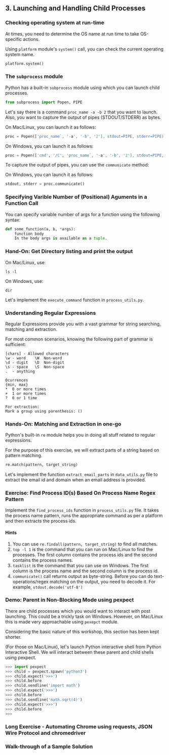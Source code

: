 
## 3. Launching and Handling Child Processes

### Checking operating system at run-time

At times, you need to determine the OS name at run time to take OS-specific actions.

Using `platform` module's `system()` call, you can check the current operating system name.

```python
platform.system()
```

### The `subprocess` module

Python has a built-in `subprocess` module using which you can launch child processes.

```python
from subprocess import Popen, PIPE
```

Let's say there is a command `proc_name -a -b 2` that you want to launch. Also, you want to capture the output of pipes (STDOUT/STDERR) as bytes.

On Mac/Linux, you can launch it as follows:
```python
proc = Popen(['proc_name`, '-a', '-b', '2'], stdout=PIPE, stderr=PIPE)
```

On Windows, you can launch it as follows:
```python
proc = Popen(['cmd', '/C', 'proc_name`, '-a', '-b', '2'], stdout=PIPE, stderr=PIPE)
```

To capture the output of pipes, you can use the `communicate` method:

On Windows, you can launch it as follows:
```python
stdout, stderr = proc.communicate()
```

### Specifying Varible Number of (Positional) Aguments in a Function Call

You can specify variable number of args for a function using the following syntax:

```python
def some_function(a, b, *args):
    function body
    In the body args is available as a tuple.
```

### Hand-On: Get Directory listing and print the output

On Mac/Linux, use:
```
ls -l
```

On Windows, use:
```
dir
```

Let's implement the `execute_command` function in `process_utils.py`.

### Understanding Regular Expressions

Regular Expressions provide you with a vast grammar for string searching, matching and extraction.

For most common scenarios, knowing the following part of grammar is sufficient:

```
[chars] - Allowed characters
\w - word    \W  Non-word
\d - digit   \D  Non-digit
\s - space   \S  Non-space
.  - anything

Ocurrences
{min, max}
*  0 or more times
+  1 or more times
?  0 or 1 time

For extraction:
Mark a group using parenthesis: ()
```

### Hands-On: Matching and Extraction in one-go

Python's built-in `re` module helps you in doing all stuff related to regular expressions.

For the purpose of this exercise, we will extract parts of a string based on pattern matching.

```python
re.match(pattern, target_string)
```

Let's implement the function `extract_email_parts` in `data_utils.py` file to extract the email id and domain when an email address is provided.

### Exercise: Find Process ID(s) Based On Process Name Regex Pattern

Implement the `find_process_ids` function in `process_utils.py` file. It takes the process name pattern, runs the appropriate command as per a platform and then extracts the process ids.

#### Hints
1. You can use `re.findall(pattern, target_string)` to find all matches.
2. `top -l 1` is the command that you can run on Mac/Linux to find the processes. The first column contains the process ids and the second contains the process names.
3. `tasklist` is the command that you can use on Windows. The first column is the process name and the second column is the process id.
4. `communicate()` call returns output as byte-string. Before you can do text-operations/regex matching on the output, you need to decode it. For example, `stdout.decode('utf-8')`

### Demo: Parent in Non-Blocking Mode using pexpect

There are child processes which you would want to interact with post launching. This could be a trickly task on Windows. However, on Mac/Linux this is made very approachable using `pexepct` module.

Considering the basic nature of this workshop, this section has been kept shorter.

(For those on Mac/Linux), let's launch Python interactive shell from Python Interactive Shell. We will interact between these parent and child shells using pexpect.

```python
>>> import pexpect
>>> child = pexpect.spawn('python3')
>>> child.expect('>>>')
>>> child.before
>>> child.sendline('import math')
>>> child.expect('>>>')
>>> child.before
>>> child.sendline('math.sqrt(4)')
>>> child.expect('>>>')
>>> child.before
>>> 
```

### Long Exercise - Automating Chrome using requests, JSON Wire Protocol and chromedriver

### Walk-through of a Sample Solution
